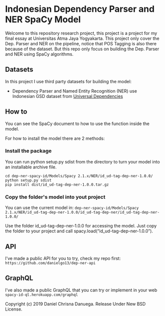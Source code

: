 # Indonesian Dependency Parser and NER SpaCy Model
Welcome to this repository research project, this project is a project for my final essay at Universitas Atma Jaya Yogyakarta. This project only cover the Dep. Parser and NER on the pipeline, notice that POS Tagging is also there because of the dataset. But this repo only focus on building the Dep. Parser and NER using SpaCy algorithms.

## Datasets
In this project I use third party datasets for building the model:
- Dependency Parser and Named Entity Recognition (NER) use Indonesian GSD dataset from [Universal Dependencies](http://universaldependencies.org/#download)

## How to
You can see the SpaCy document to how to use the function inside the model. 

For how to install the model there are 2 methods:
### Install the package
You can run python setup.py sdist from the directory to turn your model into an installable archive file.
````    
cd dep-ner-spacy-id/Models/Spacy 2.1.x/NER/id_ud-tag-dep-ner-1.0.0/
python setup.py sdist
pip install dist/id_ud-tag-dep-ner-1.0.0.tar.gz
````
### Copy the folder's model into yout project
You can use the current model in: 
`dep-ner-spacy-id/Models/Spacy 2.1.x/NER/id_ud-tag-dep-ner-1.0.0/id_ud-tag-dep-ner/id_ud-tag-dep-ner-1.0.0/`

Use the folder id_ud-tag-dep-ner-1.0.0 for accessing the model. 
Just copy the folder to your project and call spacy.load(“id_ud-tag-dep-ner-1.0.0”). 

## API
I've made a public API for you to try, check my repo first: `https://github.com/danielgo13/dep-ner-api`

## GraphQL
I've also made a public GraphQL that you can try or implement in your web `spacy-id-ql.herokuapp.com/graphql`


Copyright (c) 2019 Daniel Chrisna Danuega. Release Under New BSD License.
